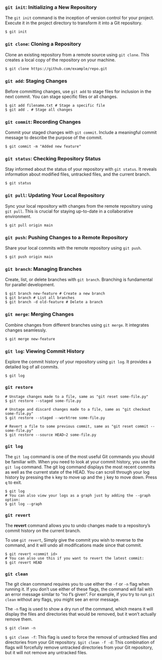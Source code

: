 ### `git init`: Initializing a New Repository
The `git init` command is the inception of version control for your project. Execute it in the project directory to
transform it into a Git repository.
```
$ git init
```
### `git clone`: Cloning a Repository 
Clone an existing repository from a remote source using `git clone`. This creates a local copy of the repository on 
your machine.
```
$ git clone https://github.com/example/repo.git
```
### `git add`: Staging Changes
Before committing changes, use `git add` to stage files for inclusion in the next commit. You can stage specific files 
or all changes.
```
$ git add filename.txt # Stage a specific file
$ git add . # Stage all changes
```
### `git commit`: Recording Changes
Commit your staged changes with `git commit`. Include a meaningful commit message to describe the purpose of the commit.
```
$ git commit -m "Added new feature"
```
### `git status`: Checking Repository Status
Stay informed about the status of your repository with `git status`. It reveals information about modified files, 
untracked files, and the current branch.
```
$ git status
```
### `git pull`: Updating Your Local Repository
Sync your local repository with changes from the remote repository using `git pull`. This is crucial for 
staying up-to-date in a collaborative environment.
```
$ git pull origin main
```
### `git push`: Pushing Changes to a Remote Repository
Share your local commits with the remote repository using `git push`.
```
$ git push origin main
```
### `git branch`: Managing Branches
Create, list, or delete branches with `git branch`. Branching is fundamental for parallel development.
```
$ git branch new-feature # Create a new branch
$ git branch # List all branches
$ git branch -d old-feature # Delete a branch
```
### `git merge`: Merging Changes
Combine changes from different branches using `git merge`. It integrates changes seamlessly.
```
$ git merge new-feature
```
### `git log`: Viewing Commit History
Explore the commit history of your repository using `git log`. It provides a detailed log of all commits.
```
$ git log
```
### `git restore`
```
# Unstage changes made to a file, same as "git reset some-file.py"
$ git restore --staged some-file.py

# Unstage and discard changes made to a file, same as "git checkout some-file.py"
$ git restore --staged --worktree some-file.py

# Revert a file to some previous commit, same as "git reset commit -- some-file.py"
$ git restore --source HEAD~2 some-file.py
```
### `git log`
The `git log` command is one of the most useful Git commands you should be familiar with. When you need to look at your
commit history, you use the `git log` command. 
The git log command displays the most recent commits as well as the current state of the HEAD.
You can scroll through your log history by pressing the `k` key to move up and the `j` key to move down. 
Press `q` to exit.
```
$ git log
# You can also view your logs as a graph just by adding the --graph option:
$ git log --graph
```
### `git revert`
The **revert** command allows you to undo changes made to a repository’s commit history on the current branch.

To use `git revert`, Simply give the commit you wish to reverse to the command, and it will undo all modifications made
since that commit.
```
$ git revert <commit id>
# You can also use this if you want to revert the latest commit:
$ git revert HEAD
```
### `git clean`
The git clean command requires you to use either the `-f` or `-n` flag when running it. If you don’t use either of these 
flags, the command will fail with an error message similar to “no f’s given”. For example, if you try to run `git clean` 
without any flags, you might see an error message.

The `-n` flag is used to show a dry run of the command, which means it will display the files and directories that would
be removed, but it won’t actually remove them.
```
$ git clean -n
```
`$ git clean -f`: This flag is used to force the removal of untracked files and directories from your Git repository.
`$git clean -f -d`: This combination of flags will forcefully remove untracked directories from your Git repository,
but it will not remove any untracked files.